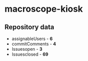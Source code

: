 # macroscope-kiosk

## Repository data


 - assignableUsers -  **6**
 - commitComments -  **4**
 - Issuesopen -  **3**
 - Issuesclosed -  **69**
